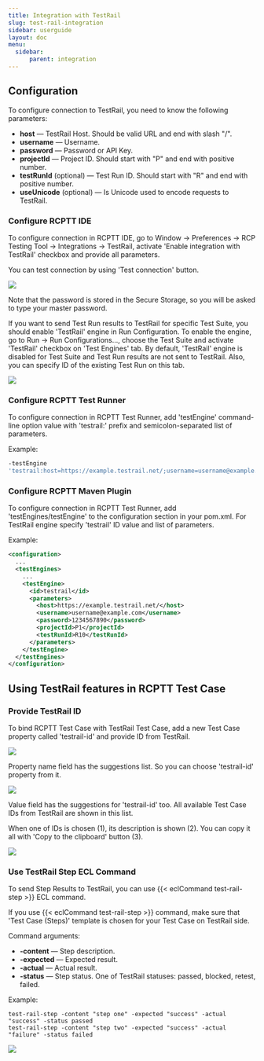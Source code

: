 ```yaml
---
title: Integration with TestRail
slug: test-rail-integration
sidebar: userguide
layout: doc
menu:
  sidebar:
      parent: integration
---
```


## Configuration

To configure connection to TestRail, you need to know the following parameters:

- **host** — TestRail Host. Should be valid URL and end with slash "/".
- **username** — Username.
- **password** — Password or API Key.
- **projectId** — Project ID. Should start with "P" and end with positive number.
- **testRunId** (optional) — Test Run ID. Should start with "R" and end with positive number.
- **useUnicode** (optional) — Is Unicode used to encode requests to TestRail.

### Configure RCPTT IDE

To configure connection in RCPTT IDE, go to Window -> Preferences -> RCP Testing Tool -> Integrations -> TestRail, activate 'Enable integration with TestRail' checkbox and provide all parameters.

You can test connection by using 'Test connection' button.

![](../test-rail-1.png)

Note that the password is stored in the Secure Storage, so you will be asked to type your master password.


If you want to send Test Run results to TestRail for specific Test Suite, you should enable 'TestRail' engine in Run Configuration.
To enable the engine, go to Run -> Run Configurations..., choose the Test Suite and activate 'TestRail' checkbox on 'Test Engines' tab.
By default, 'TestRail' engine is disabled for Test Suite and Test Run results are not sent to TestRail. Also, you can specify ID of the existing Test Run on this tab.

![](../test-rail-2.png)

### Configure RCPTT Test Runner

To configure connection in RCPTT Test Runner, add 'testEngine' command-line option value with 'testrail:' prefix and semicolon-separated list of parameters.


Example:

```bash
-testEngine
'testrail:host=https://example.testrail.net/;username=username@example.com;password=1234567890;projectId=P1;testRunId=R10'
```

### Configure RCPTT Maven Plugin

To configure connection in RCPTT Test Runner, add 'testEngines/testEngine' to the configuration section in your pom.xml.
For TestRail engine specify 'testrail' ID value and list of parameters.


Example:

```xml
<configuration>
  ...
  <testEngines>
    ...
    <testEngine>
      <id>testrail</id>
      <parameters>
        <host>https://example.testrail.net/</host>
        <username>username@example.com</username>
        <password>1234567890</password>
        <projectId>P1</projectId>
        <testRunId>R10</testRunId>
      </parameters>
    </testEngine>
  </testEngines>
</configuration>
```


## Using TestRail features in RCPTT Test Case

### Provide TestRail ID

To bind RCPTT Test Case with TestRail Test Case, add a new Test Case property called 'testrail-id' and provide ID from TestRail.

![](../test-rail-3.png)

Property name field has the suggestions list. So you can choose 'testrail-id' property from it.

![](../test-rail-4.png)

Value field has the suggestions for 'testrail-id' too. All available Test Case IDs from TestRail are shown in this list.

When one of IDs is chosen (1), its description is shown (2). You can copy it all with 'Copy to the clipboard' button (3).

![](../test-rail-5.png)

### Use TestRail Step ECL Command

To send Step Results to TestRail, you can use {{< eclCommand test-rail-step >}} ECL command.

If you use {{< eclCommand test-rail-step >}} command, make sure that 'Test Case (Steps)' template is chosen for your Test Case on TestRail side.

Command arguments:
- **-content** — Step description.
- **-expected** — Expected result.
- **-actual** — Actual result.
- **-status** — Step status. One of TestRail statuses: passed, blocked, retest, failed.

Example:

```ecl
test-rail-step -content "step one" -expected "success" -actual "success" -status passed
test-rail-step -content "step two" -expected "success" -actual "failure" -status failed
```
<img src="{{site.url}}/shared/img/test-rail-6.png"></img>
